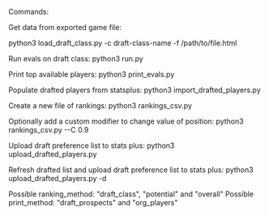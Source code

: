 Commands:

Get data from exported game file:

python3 load_draft_class.py -c draft-class-name -f /path/to/file.html

Run evals on draft class:
python3 run.py

Print top available players:
python3 print_evals.py

Populate drafted players from statsplus:
python3 import_drafted_players.py

Create a new file of rankings:
python3 rankings_csv.py

Optionally add a custom modifier to change value of position:
python3 rankings_csv.py --C 0.9

Upload draft preference list to stats plus:
python3 upload_drafted_players.py

Refresh drafted list and upload draft preference list to stats plus:
python3 upload_drafted_players.py -d

Possible ranking_method: "draft_class", "potential" and "overall"
Possible print_method: "draft_prospects" and "org_players"
